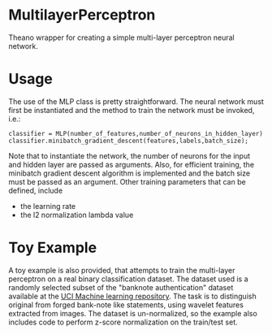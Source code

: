 # MultilayerPerceptron
Theano wrapper for creating a simple multi-layer perceptron neural network.

# Usage

The use of the MLP class is pretty straightforward. The neural network must first be instantiated  and the method to train the network must be invoked, i.e.: 

```
classifier = MLP(number_of_features,number_of_neurons_in_hidden_layer)
classifier.minibatch_gradient_descent(features,labels,batch_size);

```
Note that to instantiate the network, the number of neurons for the input and hidden layer are passed as arguments. Also,  for efficient training, the minibatch gradient descent algorithm is implemented and the batch size must be passed as an argument. Other training parameters that can be defined, include
  - the learning rate
  - the l2 normalization lambda value

# Toy Example

A toy example is also provided, that attempts to train the multi-layer perceptron on a real binary classification dataset. The dataset used is a randomly selected subset of the "banknote authentication" dataset available at the [UCI Machine learning repository](https://archive.ics.uci.edu/ml/datasets/banknote+authentication). The task is to distinguish original from forged bank-note like statements, using wavelet features extracted from images. The dataset is un-normalized, so the example also includes code to perform z-score normalization on the train/test set. 




